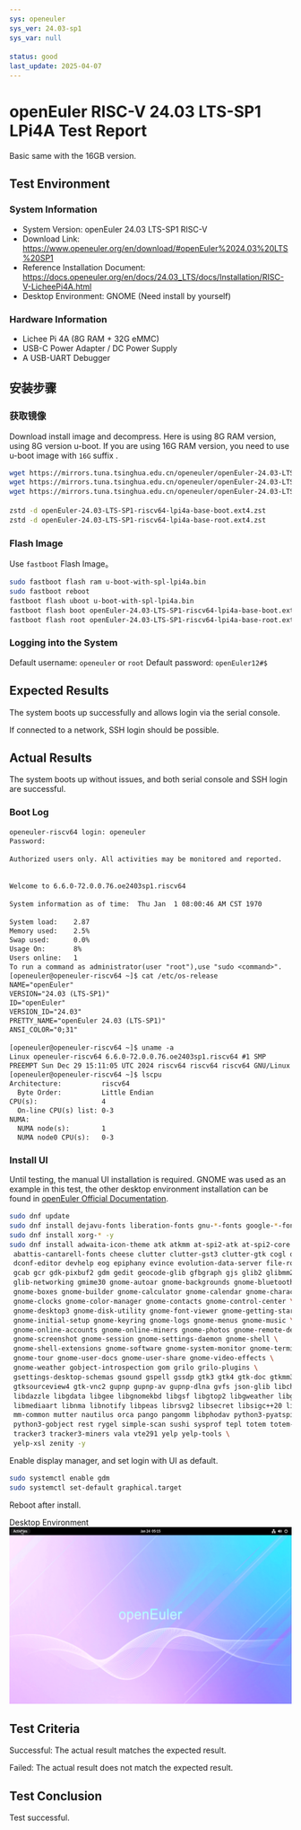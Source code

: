 ```yaml
---
sys: openeuler
sys_ver: 24.03-sp1
sys_var: null

status: good
last_update: 2025-04-07
---
```


# openEuler RISC-V 24.03 LTS-SP1 LPi4A Test Report

Basic same with the 16GB version.

## Test Environment

### System Information

- System Version: openEuler 24.03 LTS-SP1 RISC-V
- Download Link: https://www.openeuler.org/en/download/#openEuler%2024.03%20LTS%20SP1
- Reference Installation Document: https://docs.openeuler.org/en/docs/24.03_LTS/docs/Installation/RISC-V-LicheePi4A.html
- Desktop Environment: GNOME (Need install by yourself)

### Hardware Information

- Lichee Pi 4A (8G RAM + 32G eMMC)
- USB-C Power Adapter / DC Power Supply
- A USB-UART Debugger

## 安装步骤

### 获取镜像

Download install image and decompress. Here is using 8G RAM version, using 8G version u-boot. If you are using 16G RAM version, you need to use u-boot image with `16G` suffix .

```bash
wget https://mirrors.tuna.tsinghua.edu.cn/openeuler/openEuler-24.03-LTS-SP1/embedded_img/riscv64/lpi4a/u-boot-with-spl-lpi4a.bin
wget https://mirrors.tuna.tsinghua.edu.cn/openeuler/openEuler-24.03-LTS-SP1/embedded_img/riscv64/lpi4a/openEuler-24.03-LTS-SP1-riscv64-lpi4a-base-boot.ext4.zst
wget https://mirrors.tuna.tsinghua.edu.cn/openeuler/openEuler-24.03-LTS-SP1/embedded_img/riscv64/lpi4a/openEuler-24.03-LTS-SP1-riscv64-lpi4a-base-root.ext4.zst

zstd -d openEuler-24.03-LTS-SP1-riscv64-lpi4a-base-boot.ext4.zst
zstd -d openEuler-24.03-LTS-SP1-riscv64-lpi4a-base-root.ext4.zst
```

### Flash Image

Use `fastboot` Flash Image。

```bash
sudo fastboot flash ram u-boot-with-spl-lpi4a.bin
sudo fastboot reboot
fastboot flash uboot u-boot-with-spl-lpi4a.bin
fastboot flash boot openEuler-24.03-LTS-SP1-riscv64-lpi4a-base-boot.ext4
fastboot flash root openEuler-24.03-LTS-SP1-riscv64-lpi4a-base-root.ext4
```

### Logging into the System

Default username: `openeuler` or `root`
Default password: `openEuler12#$`

## Expected Results

The system boots up successfully and allows login via the serial console.

If connected to a network, SSH login should be possible.

## Actual Results

The system boots up without issues, and both serial console and SSH login are successful.

### Boot Log

```log
openeuler-riscv64 login: openeuler
Password: 

Authorized users only. All activities may be monitored and reported.


Welcome to 6.6.0-72.0.0.76.oe2403sp1.riscv64

System information as of time:  Thu Jan  1 08:00:46 AM CST 1970

System load:    2.87
Memory used:    2.5%
Swap used:      0.0%
Usage On:       8%
Users online:   1
To run a command as administrator(user "root"),use "sudo <command>".
[openeuler@openeuler-riscv64 ~]$ cat /etc/os-release 
NAME="openEuler"
VERSION="24.03 (LTS-SP1)"
ID="openEuler"
VERSION_ID="24.03"
PRETTY_NAME="openEuler 24.03 (LTS-SP1)"
ANSI_COLOR="0;31"

[openeuler@openeuler-riscv64 ~]$ uname -a
Linux openeuler-riscv64 6.6.0-72.0.0.76.oe2403sp1.riscv64 #1 SMP PREEMPT Sun Dec 29 15:11:05 UTC 2024 riscv64 riscv64 riscv64 GNU/Linux
[openeuler@openeuler-riscv64 ~]$ lscpu 
Architecture:          riscv64
  Byte Order:          Little Endian
CPU(s):                4
  On-line CPU(s) list: 0-3
NUMA:                  
  NUMA node(s):        1
  NUMA node0 CPU(s):   0-3
```

### Install UI

Until testing, the manual UI installation is required. GNOME was used as an example in this test, the other desktop environment installation can be found in [openEuler Official Documentation](https://docs.openeuler.org/zh/docs/24.03_LTS_SP1/docs/desktop/).

```bash
sudo dnf update
sudo dnf install dejavu-fonts liberation-fonts gnu-*-fonts google-*-fonts  -y
sudo dnf install xorg-* -y
sudo dnf install adwaita-icon-theme atk atkmm at-spi2-atk at-spi2-core baobab \
 abattis-cantarell-fonts cheese clutter clutter-gst3 clutter-gtk cogl dconf \
 dconf-editor devhelp eog epiphany evince evolution-data-server file-roller folks \
 gcab gcr gdk-pixbuf2 gdm gedit geocode-glib gfbgraph gjs glib2 glibmm24 \
 glib-networking gmime30 gnome-autoar gnome-backgrounds gnome-bluetooth \
 gnome-boxes gnome-builder gnome-calculator gnome-calendar gnome-characters \
 gnome-clocks gnome-color-manager gnome-contacts gnome-control-center \
 gnome-desktop3 gnome-disk-utility gnome-font-viewer gnome-getting-started-docs \
 gnome-initial-setup gnome-keyring gnome-logs gnome-menus gnome-music \
 gnome-online-accounts gnome-online-miners gnome-photos gnome-remote-desktop \
 gnome-screenshot gnome-session gnome-settings-daemon gnome-shell \
 gnome-shell-extensions gnome-software gnome-system-monitor gnome-terminal \
 gnome-tour gnome-user-docs gnome-user-share gnome-video-effects \
 gnome-weather gobject-introspection gom grilo grilo-plugins \
 gsettings-desktop-schemas gsound gspell gssdp gtk3 gtk4 gtk-doc gtkmm30 \
 gtksourceview4 gtk-vnc2 gupnp gupnp-av gupnp-dlna gvfs json-glib libchamplain \
 libdazzle libgdata libgee libgnomekbd libgsf libgtop2 libgweather libgxps libhandy \
 libmediaart libnma libnotify libpeas librsvg2 libsecret libsigc++20 libsoup \
 mm-common mutter nautilus orca pango pangomm libphodav python3-pyatspi \
 python3-gobject rest rygel simple-scan sushi sysprof tepl totem totem-pl-parser \
 tracker3 tracker3-miners vala vte291 yelp yelp-tools \
 yelp-xsl zenity -y
```

Enable display manager, and set login with UI as default.

```bash
sudo systemctl enable gdm
sudo systemctl set-default graphical.target

```

Reboot after install.

Desktop Environment
![](image.png)

## Test Criteria

Successful: The actual result matches the expected result.

Failed: The actual result does not match the expected result.

## Test Conclusion

Test successful.
